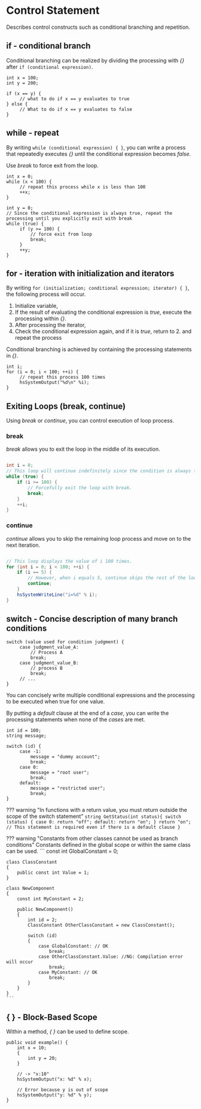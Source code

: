 
# Control Statement

Describes control constructs such as conditional branching and repetition.

## if - conditional branch

Conditional branching can be realized by dividing the processing with *{}* after `if (conditional expression)`.

```
int x = 100;
int y = 200;

if (x == y) {
     // what to do if x == y evaluates to true
} else {
     // What to do if x == y evaluates to false
}
```

## while - repeat

By writing `while (conditional expression) { }`, you can write a process that repeatedly executes *{}* until the conditional expression becomes *false*.

Use *break* to force exit from the loop.

```
int x = 0;
while (x < 100) {
     // repeat this process while x is less than 100
     ++x;
}

int y = 0;
// Since the conditional expression is always true, repeat the processing until you explicitly exit with break
while (true) {
     if (y >= 100) {
         // force exit from loop
         break;
     }
     ++y;
}
```

## for - iteration with initialization and iterators

By writing `for (initialization; conditional expression; iterator) { }`, the following process will occur.

1. Initialize variable,
2. If the result of evaluating the conditional expression is *true*, execute the processing within *{}*.
3. After processing the iterator,
4. Check the conditional expression again, and if it is *true*, return to 2. and repeat the process

Conditional branching is achieved by containing the processing statements in *{}*.

```
int i;
for (i = 0; i < 100; ++i) {
     // repeat this process 100 times
     hsSystemOutput("%d\n" %i);
}
```

## Exiting Loops (break, continue)

Using *break* or *continue*, you can control execution of loop process.

### break

*break* allows you to exit the loop in the middle of its execution.

```csharp

int i = 0;
// This loop will continue indefinitely since the condition is always true, unless explicitly exited with break.
while (true) {
    if (i >= 100) {
        // Forcefully exit the loop with break.
        break;
    }
    ++i;
}

```

### continue

*continue* allows you to skip the remaining loop process and move on to the next iteration.

```csharp

// This loop displays the value of i 100 times.
for (int i = 0; i < 100; ++i) {
    if (i == 5) {
        // However, when i equals 5, continue skips the rest of the loop, so nothing is displayed.
        continue;
    }
    hsSystemWriteLine("i=%d" % i);
}

```

## switch - Concise description of many branch conditions

```
switch (value used for condition judgment) {
     case judgment_value_A:
         // Process A
         break;
     case judgment_value_B:
         // process B
         break;
     // ...
}
```

You can concisely write multiple conditional expressions and the processing to be executed when true for one value.

By putting a *default* clause at the end of a *case*, you can write the processing statements when none of the *cases* are met.

```
int id = 100;
string message;

switch (id) {
     case -1:
         message = "dummy account";
         break;
     case 0:
         message = "root user";
         break;
     default:
         message = "restricted user";
         break;
}
```

??? warning "In functions with a return value, you must return outside the scope of the switch statement"
    ```
    string GetStatus(int status){
        switch (status)
        {
            case 0:
                return "off";
            default:
                return "on";
        }
        return "on"; // This statement is required even if there is a default clause
    }
    ```

??? warning "Constants from other classes cannot be used as branch conditions"
    Constants defined in the global scope or within the same class can be used.
    ```
    const int GlobalConstant = 0;

    class ClassConstant
    {
        public const int Value = 1;
    }

    class NewComponent
    {
        const int MyConstant = 2;

        public NewComponent()
        {
            int id = 2;
            ClassConstant OtherClassConstant = new ClassConstant();

            switch (id)
            {
                case GlobalConstant: // OK
                    break;
                case OtherClassConstant.Value: //NG: Compilation error will occur
                    break;
                case MyConstant: // OK
                    break;
            }
        }
    }
    ```

## { } - Block-Based Scope
Within a method, *{ }* can be used to define scope.

```
public void example() {
    int x = 10;
    { 
        int y = 20;
    }

    // -> "x:10"
    hsSystemOutput("x: %d" % x);

    // Error because y is out of scope
    hsSystemOutput("y: %d" % y); 
}
```